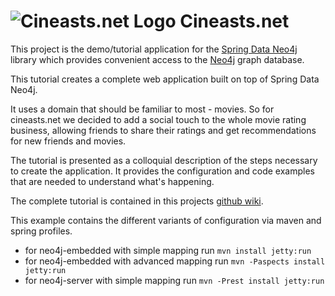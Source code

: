 ![Cineasts.net Logo](https://github.com/jexp/cineasts/raw/master/cineasts.png)
Cineasts.net
============

This project is the demo/tutorial application for the [Spring Data Neo4j](https://github.com/SpringSource/spring-data-neo4j) library which provides convenient access to the [Neo4j](http://neo4j.org) graph database. 

This tutorial creates a complete web application built on top of Spring Data Neo4j.

It uses a domain that should be familiar to most - movies. So for cineasts.net we decided to add a social
touch to the whole movie rating business, allowing friends to share their ratings and get recommendations
for new friends and movies.

The tutorial is presented as a colloquial description of the steps necessary to create the application.
It provides the configuration and code examples that are needed to understand what's happening.

The complete tutorial is contained in this projects [github wiki](https://github.com/jexp/cineasts/wiki).

This example contains the different variants of configuration via maven and spring profiles.

* for neo4j-embedded with   simple mapping   run `mvn install jetty:run`
* for neo4j-embedded with advanced mapping   run `mvn -Paspects install jetty:run`
* for neo4j-server   with   simple mapping   run `mvn -Prest install jetty:run`
